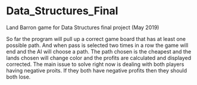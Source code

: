 # Data_Structures_Final
Land Barron game for Data Structures final project (May 2019)

So far the program will pull up a correct game board that has at least one possible path. And when pass is selected two times in a row the game will end and the AI will choose a path. The path chosen is the cheapest and the lands chosen will change color and the profits are calculated and displayed corrected. The main issue to solve right now is dealing with both players having negative proits. If they both have negative profits then they should both lose.
